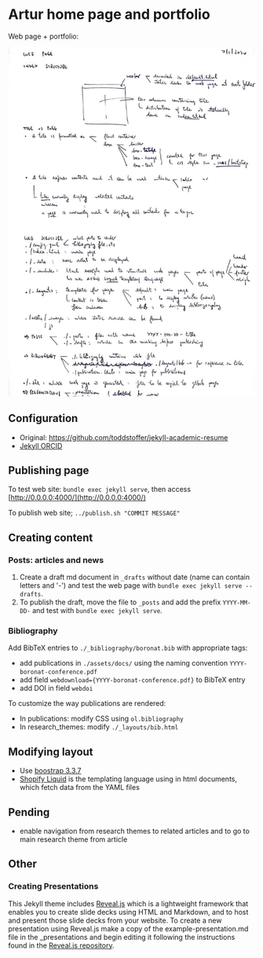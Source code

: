 # Artur home page and portfolio

Web page + portfolio:

<img src="./summary.jpeg"/>

## Configuration

* Original: https://github.com/toddstoffer/jekyll-academic-resume
* [Jekyll ORCID](https://github.com/mfenner/jekyll-orcid)

## Publishing page

To test web site: `bundle exec jekyll serve`, then access [http://0.0.0.0:4000/](http://0.0.0.0:4000/)

To publish web site; `../publish.sh "COMMIT MESSAGE"`

## Creating content

### Posts: articles and news

1. Create a draft md document in `_drafts` without date (name can contain letters and '-') and test the web page with `bundle exec jekyll serve --drafts`.
2. To publish the draft, move the file to `_posts` and add the prefix `YYYY-MM-DD-` and test with `bundle exec jekyll serve`.

### Bibliography

Add BibTeX entries to `./_bibliography/boronat.bib` with appropriate tags:
* add publications in `./assets/docs/` using the naming convention `YYYY-boronat-conference.pdf`
* add field `webdownload={YYYY-boronat-conference.pdf}` to BibTeX entry
* add DOI in field `webdoi`

To customize the way publications are rendered:
* In publications: modify CSS using `ol.bibliography`
* In research_themes: modify `./_layouts/bib.html`

## Modifying layout

* Use [boostrap 3.3.7](https://getbootstrap.com/docs/3.3/components/)
* [Shopify Liquid](https://shopify.github.io/liquid/) is the templating language using in html documents, which fetch data from the YAML files

## Pending

* enable navigation from research themes to related articles and to go to main research theme from article
  

## Other

### Creating Presentations
This Jekyll theme includes [Reveal.js](https://revealjs.com/#/) which is a lightweight framework that enables you to create slide decks using HTML and Markdown, and to host and present those slide decks from your website. To create a new presentation using Reveal.js make a copy of the example-presentation.md file in the \_presentations and begin editing it following the instructions found in the [Reveal.js repository](https://github.com/hakimel/reveal.js/).
